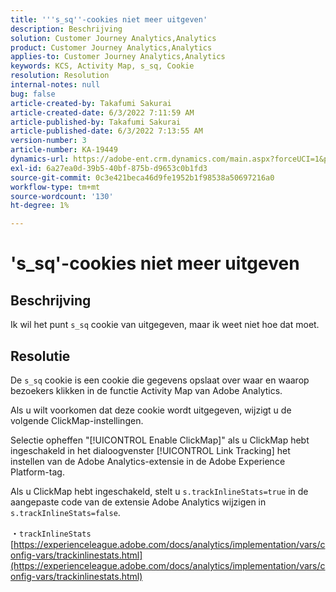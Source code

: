 ```yaml
---
title: '''s_sq''-cookies niet meer uitgeven'
description: Beschrijving
solution: Customer Journey Analytics,Analytics
product: Customer Journey Analytics,Analytics
applies-to: Customer Journey Analytics,Analytics
keywords: KCS, Activity Map, s_sq, Cookie
resolution: Resolution
internal-notes: null
bug: false
article-created-by: Takafumi Sakurai
article-created-date: 6/3/2022 7:11:59 AM
article-published-by: Takafumi Sakurai
article-published-date: 6/3/2022 7:13:55 AM
version-number: 3
article-number: KA-19449
dynamics-url: https://adobe-ent.crm.dynamics.com/main.aspx?forceUCI=1&pagetype=entityrecord&etn=knowledgearticle&id=57f2b672-0ce3-ec11-bb3d-000d3a33d4a1
exl-id: 6a27ea0d-39b5-40bf-875b-d9653c0b1fd3
source-git-commit: 0c3e421beca46d9fe1952b1f98538a50697216a0
workflow-type: tm+mt
source-wordcount: '130'
ht-degree: 1%

---
```


# &#39;s_sq&#39;-cookies niet meer uitgeven

## Beschrijving

Ik wil het punt `s_sq` cookie van uitgegeven, maar ik weet niet hoe dat moet.

## Resolutie


De `s_sq` cookie is een cookie die gegevens opslaat over waar en waarop bezoekers klikken in de functie Activity Map van Adobe Analytics.

Als u wilt voorkomen dat deze cookie wordt uitgegeven, wijzigt u de volgende ClickMap-instellingen.

Selectie opheffen &quot;[!UICONTROL Enable ClickMap]&quot; als u ClickMap hebt ingeschakeld in het dialoogvenster [!UICONTROL Link Tracking] het instellen van de Adobe Analytics-extensie in de Adobe Experience Platform-tag.

Als u ClickMap hebt ingeschakeld, stelt u `s.trackInlineStats=true` in de aangepaste code van de extensie Adobe Analytics wijzigen in `s.trackInlineStats=false`.

・`trackInlineStats`
[https://experienceleague.adobe.com/docs/analytics/implementation/vars/config-vars/trackinlinestats.html](https://experienceleague.adobe.com/docs/analytics/implementation/vars/config-vars/trackinlinestats.html)
